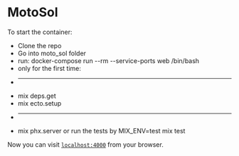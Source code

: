 # MotoSol

  To start the container:
  
  * Clone the repo
  * Go into moto_sol folder
  * run: docker-compose run --rm --service-ports web /bin/bash
  * only for the first time:
  * ---
  * mix deps.get
  * mix ecto.setup
  * ---
  * mix phx.server or run the tests by MIX_ENV=test mix test

Now you can visit [`localhost:4000`](http://localhost:4000) from your browser.
